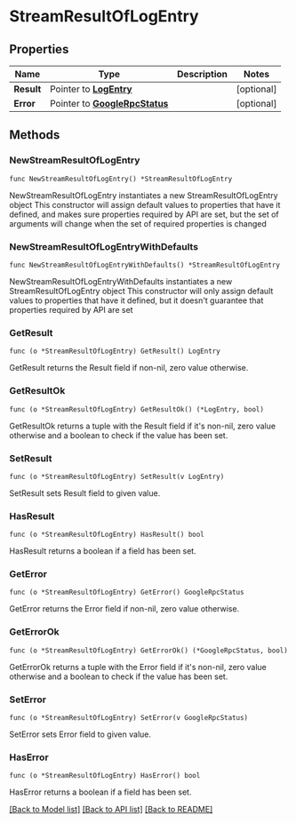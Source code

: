 # StreamResultOfLogEntry

## Properties

Name | Type | Description | Notes
------------ | ------------- | ------------- | -------------
**Result** | Pointer to [**LogEntry**](LogEntry.md) |  | [optional] 
**Error** | Pointer to [**GoogleRpcStatus**](GoogleRpcStatus.md) |  | [optional] 

## Methods

### NewStreamResultOfLogEntry

`func NewStreamResultOfLogEntry() *StreamResultOfLogEntry`

NewStreamResultOfLogEntry instantiates a new StreamResultOfLogEntry object
This constructor will assign default values to properties that have it defined,
and makes sure properties required by API are set, but the set of arguments
will change when the set of required properties is changed

### NewStreamResultOfLogEntryWithDefaults

`func NewStreamResultOfLogEntryWithDefaults() *StreamResultOfLogEntry`

NewStreamResultOfLogEntryWithDefaults instantiates a new StreamResultOfLogEntry object
This constructor will only assign default values to properties that have it defined,
but it doesn't guarantee that properties required by API are set

### GetResult

`func (o *StreamResultOfLogEntry) GetResult() LogEntry`

GetResult returns the Result field if non-nil, zero value otherwise.

### GetResultOk

`func (o *StreamResultOfLogEntry) GetResultOk() (*LogEntry, bool)`

GetResultOk returns a tuple with the Result field if it's non-nil, zero value otherwise
and a boolean to check if the value has been set.

### SetResult

`func (o *StreamResultOfLogEntry) SetResult(v LogEntry)`

SetResult sets Result field to given value.

### HasResult

`func (o *StreamResultOfLogEntry) HasResult() bool`

HasResult returns a boolean if a field has been set.

### GetError

`func (o *StreamResultOfLogEntry) GetError() GoogleRpcStatus`

GetError returns the Error field if non-nil, zero value otherwise.

### GetErrorOk

`func (o *StreamResultOfLogEntry) GetErrorOk() (*GoogleRpcStatus, bool)`

GetErrorOk returns a tuple with the Error field if it's non-nil, zero value otherwise
and a boolean to check if the value has been set.

### SetError

`func (o *StreamResultOfLogEntry) SetError(v GoogleRpcStatus)`

SetError sets Error field to given value.

### HasError

`func (o *StreamResultOfLogEntry) HasError() bool`

HasError returns a boolean if a field has been set.


[[Back to Model list]](../README.md#documentation-for-models) [[Back to API list]](../README.md#documentation-for-api-endpoints) [[Back to README]](../README.md)


